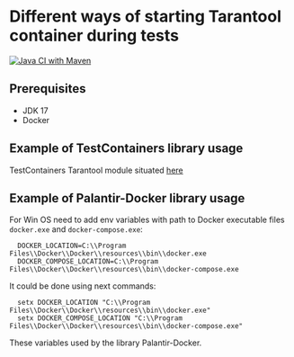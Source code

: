 
# Different ways of starting Tarantool container during tests

[![Java CI with Maven](https://github.com/andrei-punko/tarantool-testcontainers-usage/actions/workflows/maven.yml/badge.svg)](https://github.com/andrei-punko/tarantool-testcontainers-usage/actions/workflows/maven.yml)

## Prerequisites

- JDK 17
- Docker

## Example of TestContainers library usage

TestContainers Tarantool module situated [here](https://github.com/tarantool/cartridge-java-testcontainers)

## Example of Palantir-Docker library usage

For Win OS need to add env variables with path to Docker executable files `docker.exe` and `docker-compose.exe`:

      DOCKER_LOCATION=C:\\Program Files\\Docker\\Docker\\resources\\bin\\docker.exe
      DOCKER_COMPOSE_LOCATION=C:\\Program Files\\Docker\\Docker\\resources\\bin\\docker-compose.exe

  It could be done using next commands:

      setx DOCKER_LOCATION "C:\\Program Files\\Docker\\Docker\\resources\\bin\\docker.exe"
      setx DOCKER_COMPOSE_LOCATION "C:\\Program Files\\Docker\\Docker\\resources\\bin\\docker-compose.exe"

  These variables used by the library Palantir-Docker.
